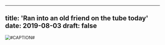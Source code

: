 
---
title: 'Ran into an old friend on the tube today'
date: 2019-08-03
draft: false
---

![#CAPTION#](/media/timstagram/IMG_6492-1564845049116.jpg "Ran into an old friend on the tube today")
